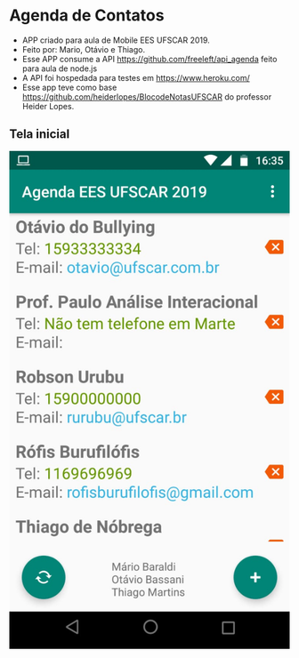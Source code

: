 # Agenda de Contatos
- APP criado para aula de Mobile EES UFSCAR 2019.
- Feito por: Mario, Otávio e Thiago.
- Esse APP consume a API https://github.com/freeleft/api_agenda feito para aula de node.js 
- A API foi hospedada para testes em https://www.heroku.com/
- Esse app teve como base https://github.com/heiderlopes/BlocodeNotasUFSCAR do professor Heider Lopes.

## Tela inicial
![alt text](https://raw.githubusercontent.com/freeleft/api_agenda/master/images/ff6ca5a6-f9f3-471d-b83a-560619f15455.jpg)
